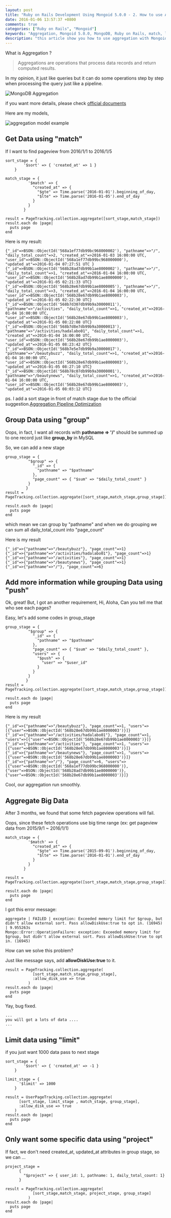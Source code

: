 ```yaml
---
layout: post
title: "Ruby on Rails Development Using Mongoid 5.0.0 - 2. How to use Aggregation to get pageview data"
date: 2016-01-06 13:57:37 +0800
comments: true
categories: ["Ruby on Rails", "Mongoid"]
keywords: "Aggregation, Mongoid 5.0.0, MongoDB, Ruby on Rails, match, limit, group, project, sort"
description: "this article show you how to use aggregation with Mongoid 5.0.0 in Ruby on Rails such as match, limit, group, project and sort operations."
---
```


What is Aggregation ?

> Aggregations are operations that process data records and return computed results.

In my opinion, it just like queries but it can do some operations step by step when processing the query just like a pipeline.  

<img src='https://dl.dropboxusercontent.com/u/22307926/Blog%20Image/Ruby%20on%20Rails%20Development%20Using%20Mongoid%20-%202%20How%20to%20use%20Aggregation%20to%20get%20pageview%20data/%E8%9E%A2%E5%B9%95%E5%BF%AB%E7%85%A7%202016-01-05%2017.31.06.png' alt='MongoDB Aggregation'>

if you want more details, please check [official documents](https://docs.mongodb.org/manual/core/aggregation-introduction/)

<!--more-->

Here are my models, 

<img src='https://dl.dropboxusercontent.com/u/22307926/Blog%20Image/Ruby%20on%20Rails%20Development%20Using%20Mongoid%20-%202%20How%20to%20use%20Aggregation%20to%20get%20pageview%20data/model.png' alt='aggregation model example'>

## Get Data using "match"

If I want to find pageview from 2016/1/1 to 2016/1/5

```
sort_stage = {
        '$sort' => { 'created_at' => 1 }
    }
    
match_stage = {
          '$match' => {
            "created_at" => {
              "$gte" => Time.parse('2016-01-01').beginning_of_day, 
              "$lte" => Time.parse('2016-01-05').end_of_day
            }
          }
        }

result = PageTracking.collection.aggregate([sort_stage,match_stage])
result.each do |page|
  puts page
end
```
Here is my result: 

```
{"_id"=>BSON::ObjectId('568a1ef77db99bc968000002'), "pathname"=>"/", "daily_total_count"=>2, "created_at"=>2016-01-03 16:00:00 UTC, "user_id"=>BSON::ObjectId('568a1ef77db99bc968000000'), "updated_at"=>2016-01-04 07:27:51 UTC }
{"_id"=>BSON::ObjectId('568b28ad7db99b1ae8000002'), "pathname"=>"/", "daily_total_count"=>1, "created_at"=>2016-01-04 16:00:00 UTC, "user_id"=>BSON::ObjectId('568b28ad7db99b1ae8000000'), "updated_at"=>2016-01-05 02:21:33 UTC}
{"_id"=>BSON::ObjectId('568b28e67db99b1ae8000005'), "pathname"=>"/", "daily_total_count"=>3, "created_at"=>2016-01-04 16:00:00 UTC, "user_id"=>BSON::ObjectId('568b28e67db99b1ae8000003'), "updated_at"=>2016-01-05 02:22:30 UTC}
{"_id"=>BSON::ObjectId('568b7d307db99b9a30000011'), "pathname"=>"/activities", "daily_total_count"=>1, "created_at"=>2016-01-04 16:00:00 UTC, "user_id"=>BSON::ObjectId('568b28e67db99b1ae8000003'), "updated_at"=>2016-01-05 08:22:08 UTC}
{"_id"=>BSON::ObjectId('568b7d8e7db99b9a30000013'), "pathname"=>"/activities/hadalabo01", "daily_total_count"=>1, "created_at"=>2016-01-04 16:00:00 UTC, "user_id"=>BSON::ObjectId('568b28e67db99b1ae8000003'), "updated_at"=>2016-01-05 08:23:42 UTC}
{"_id"=>BSON::ObjectId('568b7e5e7db99b9a30000017'), "pathname"=>"/beautybuzz", "daily_total_count"=>1, "created_at"=>2016-01-04 16:00:00 UTC, "user_id"=>BSON::ObjectId('568b28e67db99b1ae8000003'), "updated_at"=>2016-01-05 08:27:10 UTC}
{"_id"=>BSON::ObjectId('568b78c07db99b9a30000001'), "pathname"=>"/beautynews", "daily_total_count"=>1, "created_at"=>2016-01-04 16:00:00 UTC, "user_id"=>BSON::ObjectId('568b28e67db99b1ae8000003'), "updated_at"=>2016-01-05 08:03:12 UTC}
```

ps. I add a sort stage in front of match stage due to the official suggestion.[Aggregation Pipeline Optimization](https://docs.mongodb.org/manual/core/aggregation-pipeline-optimization/#sort-match-sequence-optimization)

## Group Data using "group"

Oops, in fact, I want all records with **pathname => '/'** should be summed up to one record just like **group_by** in MySQL

So, we can add a new stage

```
group_stage = {
          "$group" => {
            "_id" => {
              "pathname" => "$pathname"
            },
            "page_count" => { "$sum" => "$daily_total_count" }
          }
         }
result = PageTracking.collection.aggregate([sort_stage,match_stage,group_stage])

result.each do |page|
  puts page
end

```

which mean we can group by "pathname" and when we do grouping we can sum all daily_total_count into "page_count" 

Here is my result

```
{"_id"=>{"pathname"=>"/beautybuzz"}, "page_count"=>1}
{"_id"=>{"pathname"=>"/activities/hadalabo01"}, "page_count"=>1}
{"_id"=>{"pathname"=>"/activities"}, "page_count"=>1}
{"_id"=>{"pathname"=>"/beautynews"}, "page_count"=>1}
{"_id"=>{"pathname"=>"/"}, "page_count"=>6}
```

## Add more information while grouping Data using "push"

Ok, great! But, I got an another requirement, Hi, Aloha, Can you tell me that who see each pages? 

Easy, let's add some codes in group_stage

```
group_stage = {
          "$group" => {
            "_id" => {
              "pathname" => "$pathname"
            },
            "page_count" => { "$sum" => "$daily_total_count" },
            "users" => {
              "$push" => {
                "user" => "$user_id"
              }
            }
          }
         }
result = PageTracking.collection.aggregate([sort_stage,match_stage,group_stage])

result.each do |page|
  puts page
end

```

Here is my result

```
{"_id"=>{"pathname"=>"/beautybuzz"}, "page_count"=>1, "users"=>[{"user"=>BSON::ObjectId('568b28e67db99b1ae8000003')}]}
{"_id"=>{"pathname"=>"/activities/hadalabo01"}, "page_count"=>1, "users"=>[{"user"=>BSON::ObjectId('568b28e67db99b1ae8000003')}]}
{"_id"=>{"pathname"=>"/activities"}, "page_count"=>1, "users"=>[{"user"=>BSON::ObjectId('568b28e67db99b1ae8000003')}]}
{"_id"=>{"pathname"=>"/beautynews"}, "page_count"=>1, "users"=>[{"user"=>BSON::ObjectId('568b28e67db99b1ae8000003')}]}
{"_id"=>{"pathname"=>"/"}, "page_count"=>6, "users"=>[{"user"=>BSON::ObjectId('568a1ef77db99bc968000000')}, {"user"=>BSON::ObjectId('568b28ad7db99b1ae8000000')}, {"user"=>BSON::ObjectId('568b28e67db99b1ae8000003')}]}
```

Cool, our aggregation run smoothly.

## Aggregate Big Data 

After 3 months, we found that some fetch pageview operations will fail. 

Oops, since these fetch operations use big time range (ex: get pageview data from 2015/9/1 ~ 2016/1/1)

```
match_stage = {
          '$match' => {
            "created_at" => {
              "$gte" => Time.parse('2015-09-01').beginning_of_day, 
              "$lte" => Time.parse('2016-01-01').end_of_day
            }
          }
        }

result = PageTracking.collection.aggregate([sort_stage,match_stage,group_stage])

result.each do |page|
  puts page
end

```

I got this error message: 

```
aggregate | FAILED | exception: Exceeded memory limit for $group, but didn't allow external sort. Pass allowDiskUse:true to opt in. (16945) | 9.955263s
Mongo::Error::OperationFailure: exception: Exceeded memory limit for $group, but didn't allow external sort. Pass allowDiskUse:true to opt in. (16945)
```

How can we solve this problem?

Just like message says, add **allowDiskUse:true** to it.

```
result = PageTracking.collection.aggregate(
            [sort_stage,match_stage,group_stage],
            :allow_disk_use => true
          )
result.each do |page|
  puts page
end
```

Yay, bug fixed.

```
...
you will got a lots of data ....
...
```

## Limit data using "limit"

if you just want 1000 data pass to next stage

```
sort_stage = {
        '$sort' => { 'created_at' => -1 }
    }

limit_stage = {
      '$limit' => 1000
    }
    
result = UserPageTracking.collection.aggregate(
      [sort_stage, limit_stage , match_stage, group_stage],
      :allow_disk_use => true
    )
result.each do |page|
  puts page
end
```

## Only want some specific data using "project"

If fact, we don't need created_at, updated_at attributes in group stage, so we can ... 

```
project_stage = 
      { 
        "$project" => { user_id: 1, pathname: 1, daily_total_count: 1}
      }

result = PageTracking.collection.aggregate(
            [sort_stage,match_stage, project_stage, group_stage]
          )
result.each do |page|
  puts page
end

```




